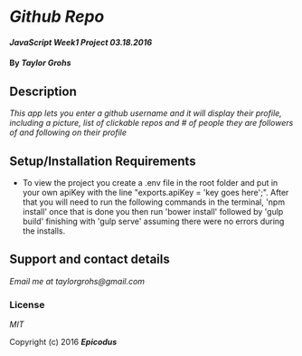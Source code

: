 # _Github Repo_

#### _JavaScript Week1 Project 03.18.2016_

#### By _**Taylor Grohs**_

## Description

_This app lets you enter a github username and it will display their profile, including a picture, list of clickable repos  and # of people they are followers of and following on their profile_

## Setup/Installation Requirements

* To view the project you create a .env file in the root folder and put in your own apiKey with the line "exports.apiKey = 'key goes here';". After that you will need to run the following commands in the terminal, 'npm install' once that is done you then run 'bower install' followed by 'gulp build' finishing with 'gulp serve' assuming there were no errors during the installs.


## Support and contact details

_Email me at taylorgrohs@gmail.com_


### License

*MIT*

Copyright (c) 2016 **_Epicodus_**
